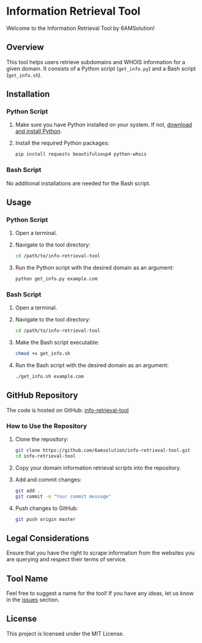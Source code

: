 # Information Retrieval Tool

Welcome to the Information Retrieval Tool by 6AMSolution!

## Overview

This tool helps users retrieve subdomains and WHOIS information for a given domain. It consists of a Python script (`get_info.py`) and a Bash script (`get_info.sh`).

## Installation

### Python Script

1. Make sure you have Python installed on your system. If not, [download and install Python](https://www.python.org/downloads/).

2. Install the required Python packages:

    ```bash
    pip install requests beautifulsoup4 python-whois
    ```

### Bash Script

No additional installations are needed for the Bash script.

## Usage

### Python Script

1. Open a terminal.

2. Navigate to the tool directory:

    ```bash
    cd /path/to/info-retrieval-tool
    ```

3. Run the Python script with the desired domain as an argument:

    ```bash
    python get_info.py example.com
    ```

### Bash Script

1. Open a terminal.

2. Navigate to the tool directory:

    ```bash
    cd /path/to/info-retrieval-tool
    ```

3. Make the Bash script executable:

    ```bash
    chmod +x get_info.sh
    ```

4. Run the Bash script with the desired domain as an argument:

    ```bash
    ./get_info.sh example.com
    ```

## GitHub Repository

The code is hosted on GitHub: [info-retrieval-tool](https://github.com/6amsolution/info-retrieval-tool)

### How to Use the Repository

1. Clone the repository:

    ```bash
    git clone https://github.com/6amsolution/info-retrieval-tool.git
    cd info-retrieval-tool
    ```

2. Copy your domain information retrieval scripts into the repository.

3. Add and commit changes:

    ```bash
    git add .
    git commit -m "Your commit message"
    ```

4. Push changes to GitHub:

    ```bash
    git push origin master
    ```

## Legal Considerations

Ensure that you have the right to scrape information from the websites you are querying and respect their terms of service.

## Tool Name

Feel free to suggest a name for the tool! If you have any ideas, let us know in the [issues](https://github.com/6amsolution/info-retrieval-tool/issues) section.

## License

This project is licensed under the MIT License.
